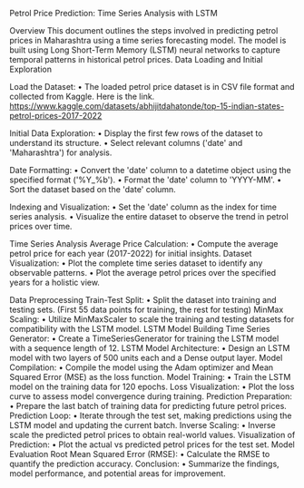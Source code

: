 Petrol Price Prediction: Time Series Analysis with LSTM

Overview
This document outlines the steps involved in predicting petrol prices in Maharashtra using a time series forecasting model. The model is built using Long Short-Term Memory (LSTM) neural networks to capture temporal patterns in historical petrol prices.
Data Loading and Initial Exploration

Load the Dataset:
•	The loaded petrol price dataset is in CSV file format and collected from Kaggle. Here is the link.
https://www.kaggle.com/datasets/abhijitdahatonde/top-15-indian-states-petrol-prices-2017-2022

Initial Data Exploration:
•	Display the first few rows of the dataset to understand its structure.
•	Select relevant columns ('date' and 'Maharashtra') for analysis.

Date Formatting:
•	Convert the 'date' column to a datetime object using the specified format ('%Y_%b').
•	Format the 'date' column to 'YYYY-MM'.
•	Sort the dataset based on the 'date' column.

Indexing and Visualization:
•	Set the 'date' column as the index for time series analysis.
•	Visualize the entire dataset to observe the trend in petrol prices over time.

Time Series Analysis
Average Price Calculation:
•	Compute the average petrol price for each year (2017-2022) for initial insights.
Dataset Visualization:
•	Plot the complete time series dataset to identify any observable patterns.
•	Plot the average petrol prices over the specified years for a holistic view.

Data Preprocessing
Train-Test Split:
•	Split the dataset into training and testing sets. (First 55 data points for training, the rest for testing)
MinMax Scaling:
•	Utilize MinMaxScaler to scale the training and testing datasets for compatibility with the LSTM model.
LSTM Model Building
Time Series Generator:
•	Create a TimeSeriesGenerator for training the LSTM model with a sequence length of 12.
LSTM Model Architecture:
•	Design an LSTM model with two layers of 500 units each and a Dense output layer.
Model Compilation:
•	Compile the model using the Adam optimizer and Mean Squared Error (MSE) as the loss function.
Model Training:
•	Train the LSTM model on the training data for 120 epochs.
Loss Visualization:
•	Plot the loss curve to assess model convergence during training.
Prediction Preparation:
•	Prepare the last batch of training data for predicting future petrol prices.
Prediction Loop:
•	Iterate through the test set, making predictions using the LSTM model and updating the current batch.
Inverse Scaling:
•	Inverse scale the predicted petrol prices to obtain real-world values.
Visualization of Prediction:
•	Plot the actual vs predicted petrol prices for the test set.
Model Evaluation
Root Mean Squared Error (RMSE):
•	Calculate the RMSE to quantify the prediction accuracy.
Conclusion:
•	Summarize the findings, model performance, and potential areas for improvement.

